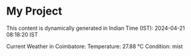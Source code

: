 # My Project

This content is dynamically generated in Indian Time (IST): 2024-04-21 08:18:20 IST


Current Weather in Coimbatore:
Temperature: 27.88 °C
Condition: mist
